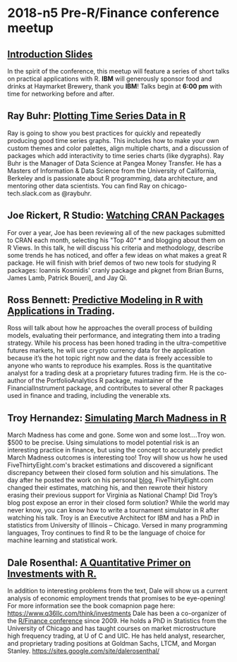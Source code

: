 # 2018-n5 Pre-R/Finance conference meetup

## [Introduction Slides](https://cdn.rawgit.com/Chicago-R-User-Group/2018-n5--Pre-RFinance-meetup/f324e12b/2018-n5-slides/2018-n5-slides.html)

In the spirit of the conference, this meetup will feature a series of short talks on practical applications with R. **IBM** will generously sponsor food and drinks at Haymarket Brewery, thank you **IBM**! Talks begin at **6:00 pm** with time for networking before and after.

## Ray Buhr: [Plotting Time Series Data in R](https://cdn.rawgit.com/Chicago-R-User-Group/2018-n5--Pre-RFinance-meetup/466478a6/RAY-BUHR-Plotting-Time-Series/Plotting%20Time%20Series/plotting_ts_in_R.html#1)

Ray is going to show you best practices for quickly and repeatedly producing good time series graphs. This includes how to make your own custom themes and color palettes, align multiple charts, and a discussion of packages which add interactivity to time series charts (like dygraphs).
Ray Buhr is the Manager of Data Science at Pangea Money Transfer. He has a Masters of Information & Data Science from the University of California, Berkeley and is passionate about R programming, data architecture, and mentoring other data scientists. You can find Ray on chicago-tech.slack.com as @raybuhr. 

## Joe Rickert, R Studio: [Watching CRAN Packages](https://cdn.rawgit.com/joseph-rickert/Chicago_RUG_May2018/811ad542/Chicago_Talk.nb.html#)

For over a year, Joe has been reviewing all of the new packages submitted to CRAN each month, selecting his "Top 40" * and blogging about them on R Views. In this talk, he will discuss his criteria and methodology, describe some trends he has noticed, and offer a few ideas on what makes a great R package. He will finish with brief demos of two new tools for studying R packages: Ioannis Kosmidis' cranly package and pkgnet from Brian Burns, James Lamb, Patrick Boueri], and Jay Qi.

## Ross Bennett: [Predictive Modeling in R with Applications in Trading](https://cdn.rawgit.com/Chicago-R-User-Group/2018-n5--Pre-RFinance-meetup/466478a6/ROSS-BENNETT-predictive_modeling_lightning.html#1).

Ross will talk about how he approaches the overall process of building models, evaluating their performance, and integrating them into a trading strategy. While his process has been honed trading in the ultra-competitive futures markets, he will use crypto currency data for the application because it’s the hot topic right now and the data is freely accessible to anyone who wants to reproduce his examples.
Ross is the quantitative analyst for a trading desk at a proprietary futures trading firm. He is the co-author of the PortfolioAnalytics R package, maintainer of the FinancialInstrument package, and contributes to several other R packages used in finance and trading, including the venerable xts.

## Troy Hernandez: [Simulating March Madness in R](https://cdn.rawgit.com/TroyHernandez/CRUGmeetup_180530/8069024c/MarchMadness_2018_talk.html#1)

March Madness has come and gone. Some won and some lost….Troy won. $500 to be precise. Using simulations to model potential risk is an interesting practice in finance, but using the concept to accurately predict March Madness outcomes is interesting too!
Troy will show us how he used FiveThirtyEight.com's bracket estimations and discovered a significant discrepancy between their closed form solution and his simulations. The day after he posted the work on his personal [blog](https://troyhernandez.com/2018/03/13/simulating-march-madness-in-r/), FiveThirtyEight.com changed their estimates, matching his, and then rewrote their history erasing their previous support for Virginia as National Champ! Did Troy’s blog post expose an error in their closed form solution? While the world may never know, you can know how to write a tournament simulator in R after watching his talk.
Troy is an Executive Architect for IBM and has a PhD in statistics from University of Illinois – Chicago. Versed in many programming languages, Troy continues to find R to be the language of choice for machine learning and statistical work.

## Dale Rosenthal: [A Quantitative Primer on Investments with R.](https://github.com/Chicago-R-User-Group/2018-n5--Pre-RFinance-meetup/blob/master/DALE-ROSENTHAL-chicago-rug-qpi.pdf)

In addition to interesting problems from the text, Dale will show us a current analysis of economic employment trends that promises to be eye-opening! For more information see the book comapnion page here: https://www.q36llc.com/think/investments
Dale has been a co-organizer of the [R/Finance conference](https://www.rinfinance.com/) since 2009. He holds a PhD in Statistics from the University of Chicago and has taught courses on market microstructure high frequency trading, at U of C and UIC. He has held analyst, researcher, and proprietary trading positions at Goldman Sachs, LTCM, and Morgan Stanley. https://sites.google.com/site/dalerosenthal/
